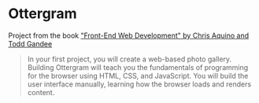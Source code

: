 # Ottergram

Project from the book ["Front-End Web Development" by Chris Aquino and Todd Gandee](https://www.amazon.com/Front-End-Web-Development-Ranch-Guides/dp/0134433947/)

>In your first project, you will create a web-based photo gallery. Building Ottergram
will teach you the fundamentals of programming for the browser using HTML, CSS,
and JavaScript. You will build the user interface manually, learning how the browser
loads and renders content.
